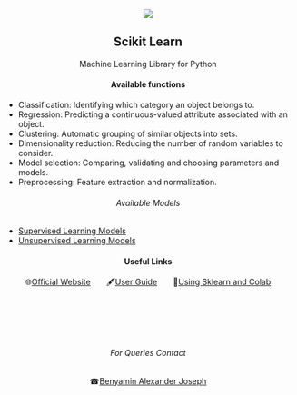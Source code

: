 <p align="center">
  <img src="https://upload.wikimedia.org/wikipedia/commons/thumb/0/05/Scikit_learn_logo_small.svg/1200px-Scikit_learn_logo_small.svg.png">
</p>
<h2 align="center">Scikit Learn</h2>
<p align="center">Machine Learning Library for Python</p>

<h4 align="center">Available functions</h4>
<ul>
<li>Classification: Identifying which category an object belongs to.</li>
<li>Regression: Predicting a continuous-valued attribute associated with an object.</li>
<li>Clustering: Automatic grouping of similar objects into sets.</li>
<li>Dimensionality reduction: Reducing the number of random variables to consider.</li>
<li>Model selection: Comparing, validating and choosing parameters and models.</li>
<li>Preprocessing: Feature extraction and normalization.</li>
</ul>

<h6 align="center">Available Models</h6>
<p aling="center"><ul>
<li><a href="https://scikit-learn.org/stable/supervised_learning.html#supervised-learning">Supervised Learning Models</a></li>
<li><a href="https://scikit-learn.org/stable/unsupervised_learning.html">Unsupervised Learning Models</a></li>
</ul></p>

<h4 align="center">Useful Links</h4>
<p align="center">🌐<a href="https://scikit-learn.org/stable/">Official Website</a>&emsp;&emsp;🖋<a href="https://scikit-learn.org/stable/user_guide.html">User Guide</a>&emsp;&emsp;📖<a href="https://colab.research.google.com/github/jakevdp/PythonDataScienceHandbook/blob/master/notebooks/05.02-Introducing-Scikit-Learn.ipynb">Using Sklearn and Colab</a></p>
<br><br><br><br>
<h6 align="center">For Queries Contact</h6>
<p align="center">☎<a href="https://wa.me/<+918452077305>">Benyamin Alexander Joseph</a></p>


